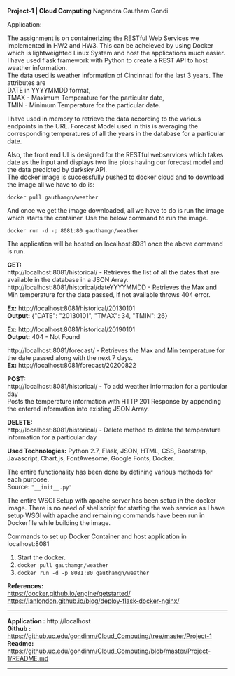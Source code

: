 **Project-1 | Cloud Computing** 
Nagendra Gautham Gondi

Application:

The assignment is on containerizing the RESTful Web Services we implemented in HW2 and HW3. This can be acheieved by using Docker which is lightweighted Linux System and host the applications much easier.  
I have used flask framework with Python to create a REST API to host weather information.  
The data used is weather information of Cincinnati for the last 3 years. The attributes are  
DATE in YYYYMMDD format,  
TMAX - Maximum Temperature for the particular date,  
TMIN - Minimum Temperature for the particular date.  
 
I have used in memory to retrieve the data according to the various endpoints in the URL. 
Forecast Model used in this is averaging the corresponding temperatures of all the years in the database for a particular date.  

Also, the front end UI is designed for the RESTful webservices which takes date as the input and displays two line plots having our forecast model and the data predicted by darksky API.  
The docker image is successfully pushed to docker cloud and to download the image all we have to do is:
  
``docker pull gauthamgn/weather``
  
And once we get the image downloaded, all we have to do is run the image which starts the container. Use the below command to run the image.  
  
``docker run -d -p 8081:80 gauthamgn/weather``  
  
The application will be hosted on localhost:8081 once the above command is run.

**GET:**  
http://localhost:8081/historical/ - Retrieves the list of all the dates that are available in the database in a JSON Array.  
http://localhost:8081/historical/dateYYYYMMDD - Retrieves the Max and Min temperature for the date passed, if not available throws 404 error.  
  
**Ex:** http://localhost:8081/historical/20130101  
**Output:** {"DATE": "20130101", "TMAX": 34, "TMIN": 26}  
  
**Ex:** http://localhost:8081/historical/20190101  
**Output:** 404 - Not Found  
  
http://localhost:8081/forecast/<dateYYYYMMDD> - Retrieves the Max and Min temperature for the date passed along with the next 7 days.  
**Ex:** http://localhost:8081/forecast/20200822  
  
**POST:**  
http://localhost:8081/historical/ - To add weather information for a particular day  
Posts the temperature information with HTTP 201 Response by appending the entered information into existing JSON Array.  
  
**DELETE:**  
http://localhost:8081/historical/<dateYYYYMMDD> - Delete method to delete the temperature information for a particular day  
  
**Used Technologies:** Python 2.7, Flask, JSON, HTML, CSS, Bootstrap, Javascript, Chart.js, FontAwesome, Google Fonts, Docker.   
  
The entire functionality has been done by defining various methods for each purpose.   
Source: ``"__init__.py"`` 

The entire WSGI Setup with apache server has been setup in the docker image. There is no need of shellscript for starting the web service as I have setup WSGI with apache and remaining commands have been run in Dockerfile while building the image.  

Commands to set up Docker Container and host application in localhost:8081  

1. Start the docker.  
2. ``docker pull gauthamgn/weather``  
3. ``docker run -d -p 8081:80 gauthamgn/weather``  

**References:**   
https://docker.github.io/engine/getstarted/  
https://ianlondon.github.io/blog/deploy-flask-docker-nginx/  

------------------------------------------------------------------------------------------   
  
**Application :** http://localhost  
**Github      :** https://github.uc.edu/gondinm/Cloud_Computing/tree/master/Project-1  
**Readme:** https://github.uc.edu/gondinm/Cloud_Computing/blob/master/Project-1/README.md  
  
------------------------------------------------------------------------------------------  
